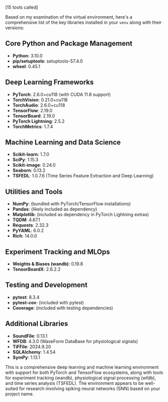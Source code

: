 [15 tools called]

Based on my examination of the virtual environment, here's a comprehensive list of the key libraries installed in your `venv` along with their versions:

## Core Python and Package Management
- **Python**: 3.10.0
- **pip/setuptools**: setuptools-57.4.0
- **wheel**: 0.45.1

## Deep Learning Frameworks
- **PyTorch**: 2.6.0+cu118 (with CUDA 11.8 support)
- **TorchVision**: 0.21.0+cu118
- **TorchAudio**: 2.6.0+cu118
- **TensorFlow**: 2.19.0
- **TensorBoard**: 2.19.0
- **PyTorch Lightning**: 2.5.2
- **TorchMetrics**: 1.7.4

## Machine Learning and Data Science
- **Scikit-learn**: 1.7.0
- **SciPy**: 1.15.3
- **Scikit-image**: 0.24.0
- **Seaborn**: 0.13.2
- **TSFEDL**: 1.0.7.6 (Time Series Feature Extraction and Deep Learning)

## Utilities and Tools
- **NumPy**: (bundled with PyTorch/TensorFlow installations)
- **Pandas**: (likely included as dependency)
- **Matplotlib**: (included as dependency in PyTorch Lightning extras)
- **TQDM**: 4.67.1
- **Requests**: 2.32.3
- **PyYAML**: 6.0.2
- **Rich**: 14.0.0

## Experiment Tracking and MLOps
- **Weights & Biases (wandb)**: 0.19.8
- **TensorBoardX**: 2.6.2.2

## Testing and Development
- **pytest**: 8.3.4
- **pytest-cov**: (included with pytest)
- **Coverage**: (included with testing dependencies)

## Additional Libraries
- **SoundFile**: 0.13.1
- **WFDB**: 4.3.0 (WaveForm DataBase for physiological signals)
- **TiFFile**: 2024.9.20
- **SQLAlchemy**: 1.4.54
- **SymPy**: 1.13.1

This is a comprehensive deep learning and machine learning environment with support for both PyTorch and TensorFlow ecosystems, along with tools for experiment tracking (wandb), physiological signal processing (wfdb), and time series analysis (TSFEDL). The environment appears to be well-suited for research involving spiking neural networks (SNN) based on your project name.